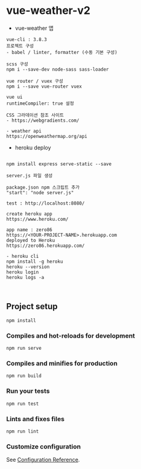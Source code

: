 # vue-weather-v2

- vue-weather 앱

```
vue-cli : 3.8.3
프로젝트 구성
- babel / linter, formatter (수동 기본 구성)

scss 구성
npm i --save-dev node-sass sass-loader

vue router / vuex 구성
npm i --save vue-router vuex

vue ui
runtimeCompiler: true 설정

CSS 그라데이션 참조 사이트
- https://webgradients.com/

- weather api
https://openweathermap.org/api

```

- heroku deploy

```

npm install express serve-static --save

server.js 파일 생성

package.json npm 스크립트 추가
"start": "node server.js" 

test : http://localhost:8080/

create heroku app
https://www.heroku.com/

app name : zero86
https://<YOUR-PROJECT-NAME>.herokuapp.com
deployed to Heroku
https://zero86.herokuapp.com/ 

- heroku cli
npm install -g heroku
heroku --version
heroku login
heroku logs -a



```

## Project setup
```
npm install
```

### Compiles and hot-reloads for development
```
npm run serve
```

### Compiles and minifies for production
```
npm run build
```

### Run your tests
```
npm run test
```

### Lints and fixes files
```
npm run lint
```

### Customize configuration
See [Configuration Reference](https://cli.vuejs.org/config/).
